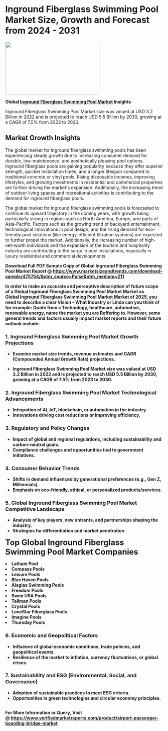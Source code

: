 <H1>Inground Fiberglass Swimming Pool Market Size, Growth and Forecast from 2024 - 2031</H1><img class="aligncenter size-medium wp-image-584254" src="https://thirdeyenews.in/wp-content/uploads/2024/09/Global-Market-Research-300x168.jpeg" alt="" width="300" height="168" /><p><strong>Global&nbsp;<a href="https://www.marketsizeandtrends.com/download-sample/475754/&amp;utm_source=Pulse&amp;utm_medium=211">Inground Fiberglass Swimming Pool Market</a> Insights</strong></p><p>Inground Fiberglass Swimming Pool Market size was valued at USD 3.2 Billion in 2022 and is projected to reach USD 5.5 Billion by 2030, growing at a CAGR of 7.5% from 2023 to 2030.</p><p><h2>Market Growth Insights</h2> <p>The global market for inground fiberglass swimming pools has been experiencing steady growth due to increasing consumer demand for durable, low-maintenance, and aesthetically pleasing pool options. Inground fiberglass pools are gaining popularity because they offer superior strength, quicker installation times, and a longer lifespan compared to traditional concrete or vinyl pools. Rising disposable incomes, improving lifestyles, and growing investments in residential and commercial properties are further driving the market's expansion. Additionally, the increasing trend of outdoor living spaces and recreational activities is contributing to the demand for inground fiberglass pools.</p> <p><strong></strong></p> <p>The global market for inground fiberglass swimming pools is forecasted to continue its upward trajectory in the coming years, with growth being particularly strong in regions such as North America, Europe, and parts of Asia-Pacific. Factors such as the growing trend of backyard entertainment, technological innovations in pool design, and the rising demand for eco-friendly pool solutions (like energy-efficient filtration systems) are expected to further propel the market. Additionally, the increasing number of high-net-worth individuals and the expansion of the tourism and hospitality industry are contributing to the surge in pool installations, especially in luxury residential and commercial developments.</p> <p><strong></p><p><span class=""><strong>Download Full PDF Sample Copy of Global Inground Fiberglass Swimming Pool Market Report</strong> @ <a href="https://www.marketsizeandtrends.com/download-sample/475754/&amp;utm_source=Pulse&amp;utm_medium=211" target="_blank">https://www.marketsizeandtrends.com/download-sample/475754/&amp;utm_source=Pulse&amp;utm_medium=211</a></span></p><p>In order to make an accurate and perceptive description of future scope of a Global&nbsp;Inground Fiberglass Swimming Pool Market Market as Global&nbsp;Inground Fiberglass Swimming Pool Market Market of 2025, you need to describe a clear Vision &ndash; What Industry or Linda can you think of for example: Quote from a Technology, healthcare, automotive, renewable energy, name the market you are Reffering to. However, some general trends and factors usually impact market reports and their future outlook include:</p><h3>1.&nbsp;<strong>Inground Fiberglass Swimming Pool Market Growth Projections</strong></h3><ul><li>Examine market size trends, revenue estimates and CAGR (Compounded Annual Growth Rate) projections.</li><li><p>Inground Fiberglass Swimming Pool Market size was valued at USD 3.2 Billion in 2022 and is projected to reach USD 5.5 Billion by 2030, growing at a CAGR of 7.5% from 2023 to 2030.</p></li></ul><h3>2.&nbsp;<strong>Inground Fiberglass Swimming Pool Market Technological Advancements</strong></h3><ul><li>Integration of AI, IoT, blockchain, or automation in the industry.</li><li>Innovations driving cost reductions or improving efficiency.</li></ul><h3>3.&nbsp;<strong>Regulatory and Policy Changes</strong></h3><ul><li>Impact of global and regional regulations, including sustainability and carbon-neutral goals.</li><li>Compliance challenges and opportunities tied to government initiatives.</li></ul><h3>4.&nbsp;<strong>Consumer Behavior Trends</strong></h3><ul><li>Shifts in demand influenced by generational preferences (e.g., Gen Z, Millennials).</li><li>Emphasis on eco-friendly, ethical, or personalized products/services.</li></ul><h3>5.&nbsp;<strong>Global Inground Fiberglass Swimming Pool Market Competitive Landscape</strong></h3><ul><li>Analysis of key players, new entrants, and partnerships shaping the industry.</li><li>Strategies for differentiation and market penetration.</li></ul><p data-pm-slice="1 1 []"><span style="color: inherit; font-family: inherit; font-size: 25px;">Top Global Inground Fiberglass Swimming Pool Market Companies</span></p><div class="" data-test-id=""><p><li>Latham Pool</li><li> Compass Pools</li><li> Leisure Pools</li><li> Blue Haven Pools</li><li> Alaglas Swimming Pools</li><li> Freedom Pools</li><li> Swim USA Pools</li><li> Tallman Pools</li><li> Crystal Pools</li><li> LoneStar Fiberglass Pools</li><li> Imagine Pools</li><li> Thursday Pools</li></p></div><h3>6.&nbsp;<strong>Economic and Geopolitical Factors</strong></h3><ul><li>Influence of global economic conditions, trade policies, and geopolitical events.</li><li>Resilience of the market to inflation, currency fluctuations, or global crises.</li></ul><h3>7.&nbsp;<strong>Sustainability and ESG (Environmental, Social, and Governance)</strong></h3><ul><li>Adoption of sustainable practices to meet ESG criteria.</li><li>Opportunities in green technologies and circular economy principles.</li></ul><h2><strong style="font-size: 14px;">For More Information or Query, Visit @&nbsp;</strong><a style="background-color: #ffffff; font-size: 14px;" href="https://www.marketsizeandtrends.com/report/inground-fiberglass-swimming-pool-market/" target="_blank">https://www.verifiedmarketreports.com/product/airport-passenger-boarding-bridge-market</a></h2>
